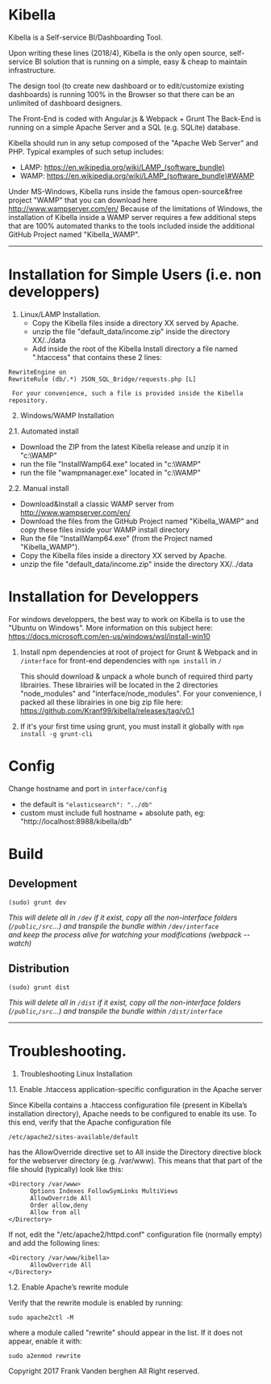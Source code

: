 # Kibella

Kibella is a Self-service BI/Dashboarding Tool.

Upon writing these lines (2018/4), Kibella is the only open source, self-service BI 
solution that is running on a simple, easy & cheap to maintain infrastructure.

The design tool (to create new dashboard or to edit/customize existing dashboards) is 
running 100% in the Browser so that there can be an unlimited of dashboard designers.

The Front-End is coded with Angular.js & Webpack + Grunt
The Back-End is running on a simple Apache Server and a SQL (e.g. SQLite) database.

Kibella should run in any setup composed of the "Apache Web Server" and PHP.
Typical examples of such setup includes:
  * LAMP: https://en.wikipedia.org/wiki/LAMP_(software_bundle)
  * WAMP: https://en.wikipedia.org/wiki/LAMP_(software_bundle)#WAMP

Under MS-Windows, Kibella runs inside the famous open-source&free project "WAMP" 
that you can download here
  http://www.wampserver.com/en/
Because of the limitations of Windows, the installation of Kibella inside a WAMP server
requires a few additional steps that are 100% automated thanks to the tools included 
inside the additional GitHub Project named "Kibella_WAMP".


---
# Installation for Simple Users (i.e. non developpers)

1. Linux/LAMP Installation.
   * Copy the Kibella files inside a directory XX served by Apache.
   * unzip the file "default_data/income.zip" inside the directory XX/../data
   * Add inside the root of the Kibella Install directory a file named ".htaccess" that contains 
     these 2 lines:
```
RewriteEngine on
RewriteRule (db/.*) JSON_SQL_Bridge/requests.php [L]
```
     For your convenience, such a file is provided inside the Kibella repository.

2. Windows/WAMP Installation

 2.1. Automated install
   * Download the ZIP from the latest Kibella release and unzip it in "c:\WAMP"
   * run the file "InstallWamp64.exe" located in "c:\WAMP"
   * run the file "wampmanager.exe" located in "c:\WAMP"

 2.2. Manual install
   * Download&Install a classic WAMP server from 
        http://www.wampserver.com/en/
   * Download the files from the GitHub Project named "Kibella_WAMP" and copy these files
     inside your WAMP install directory
   * Run the file "InstallWamp64.exe" (from the Project named "Kibella_WAMP").
   * Copy the Kibella files inside a directory XX served by Apache.
   * unzip the file "default_data/income.zip" inside the directory XX/../data


# Installation for Developpers

For windows developpers, the best way to work on Kibella is to use the 
"Ubuntu on Windows". More information on this subject here:
  https://docs.microsoft.com/en-us/windows/wsl/install-win10

1. Install npm dependencies at root of project for Grunt & Webpack and in `/interface` for 
   front-end dependencies with `npm install` in `/`
   
   This should download & unpack a whole bunch of required third party librairies. These 
   librairies will be located in the 2 directories "node_modules" and "interface/node_modules".
   For your convenience, I packed all these librairies in one big zip file here: https://github.com/Kranf99/kibella/releases/tag/v0.1

2. If it's your first time using grunt, you must install it globally 
   with `npm install -g grunt-cli`


# Config
Change hostname and port in `interface/config`
* the default is `"elasticsearch": "../db"`
* custom must include full hostname + absolute path, eg: "http://localhost:8988/kibella/db"

# Build

## Development

```
(sudo) grunt dev
```

*This will delete all in `/dev` if it exist, copy all the non-interface 
folders (`/public`,`/src`...) and transpile the bundle within `/dev/interface`  
and keep the process alive for watching your modifications (webpack --watch)*

## Distribution

```
(sudo) grunt dist
```

*This will delete all in `/dist` if it exist, copy all the non-interface folders 
(`/public`,`/src`...) and transpile the bundle within `/dist/interface`*

---


# Troubleshooting.

1. Troubleshooting Linux Installation

 1.1. Enable .htaccess application-specific configuration in the Apache server

Since Kibella contains a .htaccess configuration file (present in Kibella’s 
installation directory), Apache needs to be configured to enable its use.
To this end, verify that the Apache configuration file 
```
/etc/apache2/sites-available/default 
```
has the AllowOverride directive set to All inside the Directory directive block 
for the webserver directory (e.g. /var/www). This means that that part of the 
file should (typically) look like this:
```
<Directory /var/www>
      Options Indexes FollowSymLinks MultiViews
      AllowOverride All
      Order allow,deny
      Allow from all
</Directory>
```
If not, edit the "/etc/apache2/httpd.conf" configuration file (normally empty) 
and add the following lines:
```
<Directory /var/www/kibella>
      AllowOverride All
</Directory>
```

 1.2. Enable Apache’s rewrite module

Verify that the rewrite module is enabled by running:
```
sudo apache2ctl -M
```
where a module called "rewrite" should appear in the list.
If it does not appear, enable it with:
```
sudo a2enmod rewrite
```


Copyright 2017 Frank Vanden berghen
All Right reserved.
